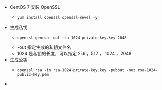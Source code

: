 - CentOS 7 安装 OpenSSL
	- ```shell
	  yum install openssl openssl-devel -y
	  ```
- 生成私钥
	- ```shell
	  openssl genrsa -out rsa-1024-private-key.key 2048
	  ```
	- -out 指定生成的私钥文件名
	- 1024 是私钥的长度，可以指定 256 ，512 ， 1024 ，2048
- 生成公钥
	- ```shell
	  openssl rsa -in rsa-1024-private-key.key -pubout -out rsa-1024-public-key.pem
	  ```
-